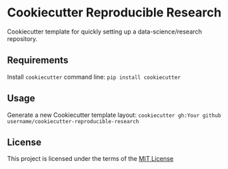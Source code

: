 Cookiecutter Reproducible Research
==================================

 Cookiecutter template for quickly setting up a data-science/research repository.

Requirements
------------
Install `cookiecutter` command line: `pip install cookiecutter`    

Usage
-----
Generate a new Cookiecutter template layout: `cookiecutter gh:Your github username/cookiecutter-reproducible-research`    

License
-------
This project is licensed under the terms of the [MIT License](/LICENSE)
